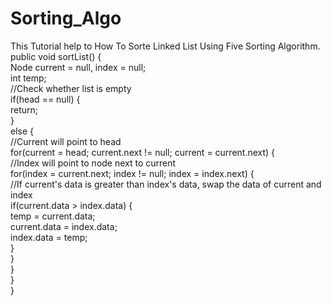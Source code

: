 # Sorting_Algo
This Tutorial help to How To Sorte Linked List Using Five Sorting Algorithm.
public void sortList() {  
        Node current = null, index = null;  
        int temp;  
        //Check whether list is empty  
        if(head == null) {  
            return;  
        }  
        else {  
            //Current will point to head  
            for(current = head; current.next != null; current = current.next) {  
                //Index will point to node next to current  
                for(index = current.next; index != null; index = index.next) {  
                    //If current's data is greater than index's data, swap the data of current and index  
                    if(current.data > index.data) {  
                        temp = current.data;  
                        current.data = index.data;  
                        index.data = temp;  
                    }  
                }  
            }  
        }  
    }  
